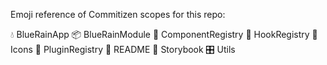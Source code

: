 Emoji reference of Commitizen scopes for this repo:

💧 BlueRainApp
📦 BlueRainModule
🎁 ComponentRegistry
🎣 HookRegistry
🗿 Icons
🔌 PluginRegistry
📖 README
📕 Storybook
🎛 Utils